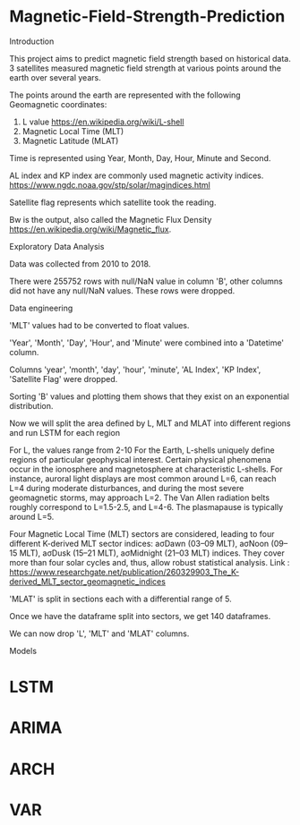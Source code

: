 ﻿# Magnetic-Field-Strength-Prediction

Introduction

This project aims to predict magnetic field strength based on historical data. 3 satellites measured magnetic field strength at various points around the earth over several years.

The points around the earth are represented with the following Geomagnetic coordinates:

1. L value https://en.wikipedia.org/wiki/L-shell
2. Magnetic Local Time (MLT) 
3. Magnetic Latitude (MLAT)

Time is represented using Year, Month, Day, Hour, Minute and Second.


 AL index and KP index are commonly used magnetic activity indices.
	https://www.ngdc.noaa.gov/stp/solar/magindices.html


Satellite flag represents which satellite took the reading.

Bw is the output, also called the Magnetic Flux Density https://en.wikipedia.org/wiki/Magnetic_flux.


Exploratory Data Analysis

Data was collected from 2010 to 2018.

There were 255752 rows with null/NaN value in column 'B', other columns did not have any null/NaN values. These rows were dropped.



Data engineering


'MLT' values had to be converted to float values.

'Year', 'Month', 'Day', 'Hour', and 'Minute' were combined into a 'Datetime' column.

Columns 'year', 'month', 'day', 'hour', 'minute', 'AL Index', 'KP Index', 'Satellite Flag' were dropped.

Sorting 'B' values and plotting them shows that they exist on an exponential distribution.

Now we will split the area defined by L, MLT and MLAT into different regions and run LSTM for each region

For L, the values range from 2-10
For the Earth, L-shells uniquely define regions of particular geophysical interest. 
Certain physical phenomena occur in the ionosphere and magnetosphere at characteristic L-shells. 
For instance, auroral light displays are most common around L=6, 
can reach L=4 during moderate disturbances, and during the most severe geomagnetic storms, may approach L=2. 
The Van Allen radiation belts roughly correspond to L=1.5-2.5, and L=4-6. The plasmapause is typically around L=5.

Four Magnetic Local Time (MLT) sectors are considered, leading to four different K-derived MLT sector indices: 
   aσDawn     (03–09 MLT), 
   aσNoon     (09–15 MLT), 
   aσDusk     (15–21 MLT), 
   aσMidnight (21–03 MLT) indices. 
 They cover more than four solar cycles and, thus, allow robust statistical analysis.
 Link : https://www.researchgate.net/publication/260329903_The_K-derived_MLT_sector_geomagnetic_indices


'MLAT' is split in sections each with a differential range of 5.

Once we have the dataframe split into sectors, we get 140 dataframes.

We can now drop 'L', 'MLT' and 'MLAT' columns.



Models

# LSTM
# ARIMA
# ARCH
# VAR